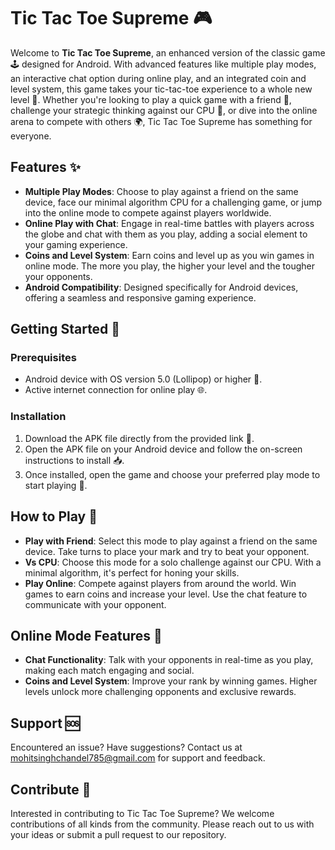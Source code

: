 

# Tic Tac Toe Supreme 🎮

Welcome to **Tic Tac Toe Supreme**, an enhanced version of the classic game 🕹 designed for Android. With advanced features like multiple play modes, an interactive chat option during online play, and an integrated coin and level system, this game takes your tic-tac-toe experience to a whole new level 🚀. Whether you're looking to play a quick game with a friend 👫, challenge your strategic thinking against our CPU 🧠, or dive into the online arena to compete with others 🌍, Tic Tac Toe Supreme has something for everyone.

## Features ✨

- **Multiple Play Modes**: Choose to play against a friend on the same device, face our minimal algorithm CPU for a challenging game, or jump into the online mode to compete against players worldwide.
- **Online Play with Chat**: Engage in real-time battles with players across the globe and chat with them as you play, adding a social element to your gaming experience.
- **Coins and Level System**: Earn coins and level up as you win games in online mode. The more you play, the higher your level and the tougher your opponents.
- **Android Compatibility**: Designed specifically for Android devices, offering a seamless and responsive gaming experience.

## Getting Started 🚀

### Prerequisites

- Android device with OS version 5.0 (Lollipop) or higher 📲.
- Active internet connection for online play 🌐.

### Installation

1. Download the APK file directly from the provided link 🔗.
2. Open the APK file on your Android device and follow the on-screen instructions to install 📥.
3. Once installed, open the game and choose your preferred play mode to start playing 🎉.

## How to Play 📖

- **Play with Friend**: Select this mode to play against a friend on the same device. Take turns to place your mark and try to beat your opponent.
- **Vs CPU**: Choose this mode for a solo challenge against our CPU. With a minimal algorithm, it's perfect for honing your skills.
- **Play Online**: Compete against players from around the world. Win games to earn coins and increase your level. Use the chat feature to communicate with your opponent.

## Online Mode Features 🌟

- **Chat Functionality**: Talk with your opponents in real-time as you play, making each match engaging and social.
- **Coins and Level System**: Improve your rank by winning games. Higher levels unlock more challenging opponents and exclusive rewards.


## Support 🆘

Encountered an issue? Have suggestions? Contact us at mohitsinghchandel785@gmail.com for support and feedback.

## Contribute 🤝

Interested in contributing to Tic Tac Toe Supreme? We welcome contributions of all kinds from the community. Please reach out to us with your ideas or submit a pull request to our repository.


